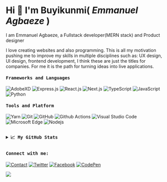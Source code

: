 # Hi 👋 I'm Buyikunmi( *Emmanuel* *Agbaeze* )




I am Emmanuel Agbaeze, a Fullstack developer(MERN stack)  and Product designer 

<!-- I am a seasoned frontend web developer. **Next.js**, **SCSS**, **JavaScript**, **jQuery**, **ExpressJS**, and **ReactJS** are
my web development tools. I am familiar with responsive design techniques, approaching all projects with a mobile-first
view, ensuring that what I produce will look great regardless of the type of device it is being viewed on.
 -->
I love creating websites and also programming. This is all my motivation pushing me to improve my skills in multiple
disciplines such as: UX design, UI design, frontend development, I think these are just the titles for companies. For me
it is the path for turning ideas into live applications.
<!--

Here are some ideas to get you started:

- 🔭 I’m currently working on ...
- 🌱 I’m currently learning ...
- 👯 I’m looking to collaborate on ...
- 🤔 I’m looking for help with ...
- 💬 Ask me about ...
- 📫 How to reach me: ...
- 😄 Pronouns: ...
- ⚡ Fun fact: ...
-->


<h4><b><samp>Frameworks and Languages</samp></b></h4>



![AdobeXD](https://img.shields.io/badge/Adobe%20XD-450135?style=flat-square&logo=Adobe%20XD&logoColor=FF61F6)
![Express.js](https://img.shields.io/badge/Express.js-000000?style=flat-square&logo=express&logoColor=white)
![React.js](https://img.shields.io/badge/React-20232A?style=flat-square&logo=react&logoColor=61DAFB)
![Next.js](https://img.shields.io/badge/Next.js-black?style=flat-square&logo=next.js&logoColor=white)
![TypeScript](https://img.shields.io/badge/TypeScript-007ACC?style=flat-square&logo=typescript&logoColor=white)
![JavaScript](https://img.shields.io/badge/-JavaScript-F7DF1C?style=flat-square&logo=javascript&logoColor=000000)
![Python](https://img.shields.io/badge/Python-3776AB?style=flat-square&logo=python&logoColor=white)


<h4><b><samp>Tools and Platform</samp></b></h4>

![Yarn](https://img.shields.io/badge/Yarn-2C8EBB?style=flat-square&logo=yarn&logoColor=white)
![Git](https://img.shields.io/badge/Git-F05032?style=flat-square&logo=Git&logoColor=white)
![GitHub](https://img.shields.io/badge/GitHub-181717?style=flat-square&logo=github)
![Github
Actions](https://img.shields.io/badge/Github_Actions-2088FF?style=flat-square&logo=Github-Actions&logoColor=ffffff)
![Visual Studio
Code](https://img.shields.io/badge/Visual_Studio_Code-007ACC?style=flat-square&logo=Visual-Studio-Code&logoColor=white)
![Microsoft
Edge](https://img.shields.io/badge/Microsoft_Edge-0078D7?style=flat-square&logo=Microsoft-Edge&logoColor=white)
![Nodejs](https://img.shields.io/badge/Nodejs-black?style=flat-square&logo=Node.js&logoColor=white)
##


<details>
  <summary><b><samp>📈 My GitHub Stats</samp></b></summary>
  <br>
  <p align="center"> <img align="center"
      src="https://github-readme-stats.vercel.app/api/top-langs/?username=buyikunmi&hide_langs_below=1&&show_icons=true&title_color=08fdd8&icon_color=bb2acf&text_color=ffffff&bg_color=242424" />
    <img align="center"
      src="https://github-readme-stats.vercel.app/api?username=buyikunmi&&show_icons=true&title_color=08fdd8&icon_color=bb2acf&text_color=ffffff&bg_color=242424" />
  </p>
</details>

##


<h4><b><samp>Connect with me:</samp></b></h4>

[![Contact](https://img.shields.io/badge/agbaezeemmanuel@gmail.com-0075c8?style=flat-square&logo=gmail&logoColor=white)](mailto:agbaezeemmanuel@gmail.com)
[![Twitter](https://img.shields.io/badge/@agik404-1DA1F2?style=flat-square&logo=twitter&logoColor=white)](https://twitter.com/agik404)
[![Facebook](https://img.shields.io/badge/Emmanuel%20Agbaeze-0077b5?style=flat-square&logo=Facebook&logoColor=white)](https://www.facebook.com/agik2007)
[![CodePen](https://img.shields.io/badge/Agik-1e1f26?style=flat-square&logo=codepen&logoColor=white)](https://codepen.io/agik)


![](https://visitor-badge.glitch.me/badge?page_id=buyikunmi)
